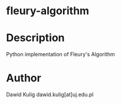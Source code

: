 fleury-algorithm
================

Description
================
Python implementation of Fleury's Algorithm

Author
================
Dawid Kulig
dawid.kulig[at]uj.edu.pl
